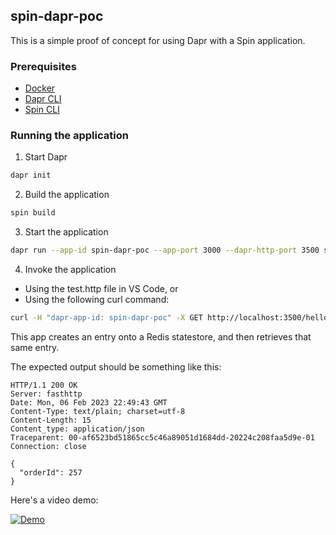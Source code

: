 ## spin-dapr-poc

This is a simple proof of concept for using Dapr with a Spin application.

### Prerequisites

- [Docker](https://www.docker.com/)
- [Dapr CLI](https://dapr.io/)
- [Spin CLI](https://www.fermyon.com/spin)

### Running the application

1. Start Dapr

```bash
dapr init
```

2. Build the application

```bash
spin build
```

3. Start the application

```bash
dapr run --app-id spin-dapr-poc --app-port 3000 --dapr-http-port 3500 spin up
```

4. Invoke the application

- Using the test.http file in VS Code, or
- Using the following curl command:

```bash
curl -H "dapr-app-id: spin-dapr-poc" -X GET http://localhost:3500/hello
```

This app creates an entry onto a Redis statestore, and then retrieves that same entry.

The expected output should be something like this:

```
HTTP/1.1 200 OK
Server: fasthttp
Date: Mon, 06 Feb 2023 22:49:43 GMT
Content-Type: text/plain; charset=utf-8
Content-Length: 15
Content_type: application/json
Traceparent: 00-af6523bd51865cc5c46a89051d1684dd-20224c208faa5d9e-01
Connection: close

{
  "orderId": 257
}
```

Here's a video demo:

[![Demo](https://img.youtube.com/vi/whatever.jpg)]()
